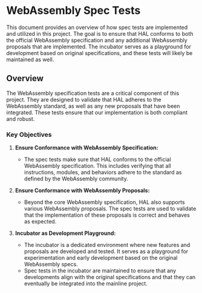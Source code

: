 # WebAssembly Spec Tests

This document provides an overview of how spec tests are implemented and utilized in this project. The goal is to ensure that HAL conforms to both the official WebAssembly specification and any additional WebAssembly proposals that are implemented. The incubator serves as a playground for development based on original specifications, and these tests will likely be maintained as well.

## Overview

The WebAssembly specification tests are a critical component of this project. They are designed to validate that HAL adheres to the WebAssembly standard, as well as any new proposals that have been integrated. These tests ensure that our implementation is both compliant and robust.

### Key Objectives

1. **Ensure Conformance with WebAssembly Specification:**
    - The spec tests make sure that HAL conforms to the official WebAssembly specification. This includes verifying that all instructions, modules, and behaviors adhere to the standard as defined by the WebAssembly community.

2. **Ensure Conformance with WebAssembly Proposals:**
    - Beyond the core WebAssembly specification, HAL also supports various WebAssembly proposals. The spec tests are used to validate that the implementation of these proposals is correct and behaves as expected.

3. **Incubator as Development Playground:**
    - The incubator is a dedicated environment where new features and proposals are developed and tested. It serves as a playground for experimentation and early development based on the original WebAssembly specs.
    - Spec tests in the incubator are maintained to ensure that any developments align with the original specifications and that they can eventually be integrated into the mainline project.
